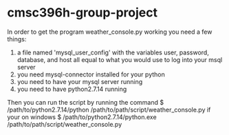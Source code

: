 # cmsc396h-group-project

In order to get the program weather_console.py working you need a few things:
1. a file named 'mysql_user_config' with the variables user, password, database, and host all equal to what you would use to log into your msql server
2. you need mysql-connector installed for your python
3. you need to have your mysql server running
4. you need to have python2.7.14 running

Then you can run the script by running the command
$ /path/to/python2.7.14/python /path/to/path/script/weather_console.py
if your on windows
$ /path/to/python2.7.14/python.exe /path/to/path/script/weather_console.py
